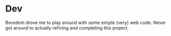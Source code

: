 Dev
===

Boredom drove me to play around with some simple (very) web code. Never got around to actually refining and completing this project.
